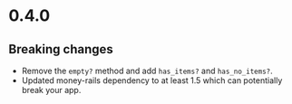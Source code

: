 # 0.4.0

## Breaking changes

- Remove the `empty?` method and add `has_items?` and `has_no_items?`.
- Updated money-rails dependency to at least 1.5 which can potentially break your app.
